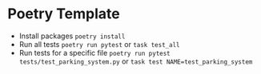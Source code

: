 # Poetry Template

- Install packages
  `poetry install`
- Run all tests
  `poetry run pytest` or `task test_all`
- Run tests for a specific file
  `poetry run pytest tests/test_parking_system.py` or `task test NAME=test_parking_system`
